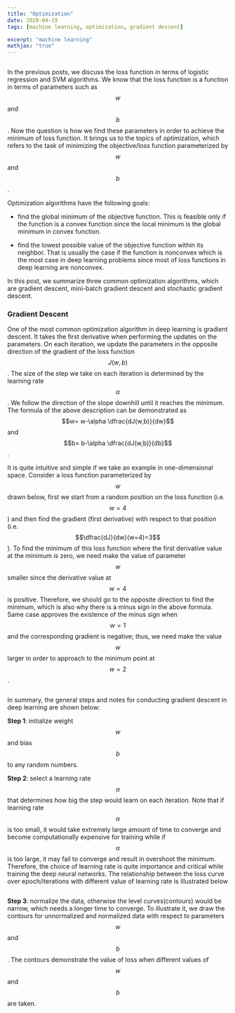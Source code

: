 ```yaml
---
title: "Optimization"
date: 2020-04-19
tags: [machine learning, optimization, gradient descent]

excerpt: "machine learning"
mathjax: "true"
---
```


<img src="{{ site.url }}{{ site.baseurl }}/images/loss_function/header_image.jpg" alt="">

In the previous posts, we discuss the loss function in terms of logistic regression and SVM algorithms. We know that the loss function is a function in terms of parameters such as $$w$$ and $$b$$. Now the question is how we find these parameters in order to achieve the minimum of loss function. It brings us to the topics of optimization, which refers to the task of minimizing the objective/loss function parameterized by $$w$$ and $$b$$.

Optimization algorithms have the following goals:

- find the global minimum of the objective function. This is feasible only if the function is a convex function since the local minimum is the global minimum in convex function.

- find the lowest possible value of the objective function within its neighbor. That is usually the case if the function is nonconvex which is the most case in deep learning problems since most of loss functions in deep learning are nonconvex.

In this post, we summarize three common optimization algorithms, which are gradient descent, mini-batch gradient descent and stochastic gradient descent.

### Gradient Descent

One of the most common optimization algorithm in deep learning is gradient descent. It takes the first derivative when performing the updates on the parameters. On each iteration, we update the parameters in the opposite direction of the gradient of the loss function $$J(w,b)$$. The size of the step we take on each iteration is determined by the learning rate $$\alpha$$. We follow the direction of the slope downhill until it reaches the minimum. The formula of the above description can be demonstrated as $$w= w-\alpha \dfrac{dJ(w,b)}{dw}$$ and $$b= b-\alpha \dfrac{dJ(w,b)}{db}$$.

It is quite intuitive and simple if we take an example in one-dimensional space. Consider a loss function parameterized by $$w$$ drawn below, first we start from a random position on the loss function (i.e. $$w=4$$) and then find the gradient (first derivative) with respect to that position (i.e. $$\dfrac{dJ}{dw}(w=4)=3$$). To find the minimum of this loss function where the first derivative value at the minimum is zero, we need make the value of parameter $$w$$ smaller since the derivative value at $$w=4$$ is positive. Therefore, we should go to the opposite direction to find the minimum, which is also why there is a minus sign in the above formula. Same case approves the existence of the minus sign when $$w=1$$ and the corresponding gradient is negative; thus, we need make the value $$w$$ larger in order to approach to the minimum point at $$w=2$$.

<img src="{{ site.url }}{{ site.baseurl }}/images/gradient descent/1-d_grad_example.PNG" alt="">

In summary, the general steps and notes for conducting gradient descent in deep learning are shown below:

**Step 1**: initialize weight $$w$$ and bias $$b$$ to any random numbers.

**Step 2**: select a learning rate $$\alpha$$ that determines how big the step would learn on each iteration. Note that if learning rate $$\alpha$$ is too small, it would take extremely large amount of time to converge and become computationally expensive for training while if $$\alpha$$ is too large, it may fail to converge and result in overshoot the minimum. Therefore, the choice of learning rate is quite importance and critical while training the deep neural networks. The relationship between the loss curve over epoch/iterations with different value of learning rate is illustrated below

<img src="{{ site.url }}{{ site.baseurl }}/images/gradient descent/learning_rate.PNG" alt="">

**Step 3**: normalize the data, otherwise the level curves(contours) would be narrow, which needs a longer time to converge. To illustrate it, we draw the contours for unnormalized and normalized data with respect to parameters $$w$$ and $$b$$. The contours demonstrate the value of loss when different values of $$w$$ and $$b$$ are taken.

<img src="{{ site.url }}{{ site.baseurl }}/images/gradient descent/normalized.PNG" alt="">
